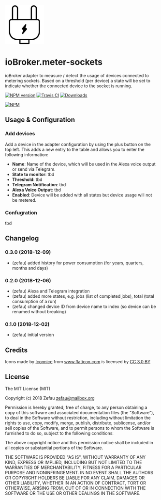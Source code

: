 ![Logo](admin/meter-sockets.png)
# ioBroker.meter-sockets
ioBroker adapter to measure / detect the usage of devices connected to metering sockets. Based on a threshold (per device) a state will be set to indicate whether the connected device to the socket is running.

[![NPM version](http://img.shields.io/npm/v/iobroker.meter-sockets.svg)](https://www.npmjs.com/package/iobroker.meter-sockets)
[![Travis CI](https://travis-ci.org/Zefau/ioBroker.meter-sockets.svg?branch=master)](https://travis-ci.org/Zefau/ioBroker.meter-sockets)
[![Downloads](https://img.shields.io/npm/dm/iobroker.meter-sockets.svg)](https://www.npmjs.com/package/iobroker.meter-sockets)

[![NPM](https://nodei.co/npm/iobroker.meter-sockets.png?downloads=true)](https://nodei.co/npm/iobroker.meter-sockets/)


## Usage & Configuration
### Add devices
Add a device in the adapter configuration by using the plus button on the top left. This adds a new entry to the table and allows you to enter the following information:
- **Name**: Name of the device, which will be used in the Alexa voice output or send via Telegram.
- **State to monitor**: tbd
- **Threshold**: tbd
- **Telegram Notification**: tbd
- **Alexa Voice Output**: tbd
- **Enabled**: Device will be added with all states but device usage will not be metered.

### Confugration
tbd


## Changelog

### 0.3.0 (2018-12-09)
- (zefau) added history for power consumption (for years, quarters, months and days)

### 0.2.0 (2018-12-06)
- (zefau) Alexa and Telegram integration
- (zefau) added more states, e.g. jobs (list of completed jobs), total (total consumption of a run)
- (zefau) changed device ID from device name to index (so device can be renamed without breaking)

### 0.1.0 (2018-12-02)
- (zefau) initial version


## Credits
Icons made by <a href="https://www.flaticon.com/authors/iconnice" title="Iconnice">Iconnice</a> from <a href="https://www.flaticon.com/" title="Flaticon">www.flaticon.com</a> is licensed by <a href="http://creativecommons.org/licenses/by/3.0/" title="Creative Commons BY 3.0" target="_blank">CC 3.0 BY</a></div>


## License
The MIT License (MIT)

Copyright (c) 2018 Zefau <zefau@mailbox.org>

Permission is hereby granted, free of charge, to any person obtaining a copy
of this software and associated documentation files (the "Software"), to deal
in the Software without restriction, including without limitation the rights
to use, copy, modify, merge, publish, distribute, sublicense, and/or sell
copies of the Software, and to permit persons to whom the Software is
furnished to do so, subject to the following conditions:

The above copyright notice and this permission notice shall be included in
all copies or substantial portions of the Software.

THE SOFTWARE IS PROVIDED "AS IS", WITHOUT WARRANTY OF ANY KIND, EXPRESS OR
IMPLIED, INCLUDING BUT NOT LIMITED TO THE WARRANTIES OF MERCHANTABILITY,
FITNESS FOR A PARTICULAR PURPOSE AND NONINFRINGEMENT. IN NO EVENT SHALL THE
AUTHORS OR COPYRIGHT HOLDERS BE LIABLE FOR ANY CLAIM, DAMAGES OR OTHER
LIABILITY, WHETHER IN AN ACTION OF CONTRACT, TORT OR OTHERWISE, ARISING FROM,
OUT OF OR IN CONNECTION WITH THE SOFTWARE OR THE USE OR OTHER DEALINGS IN
THE SOFTWARE.

